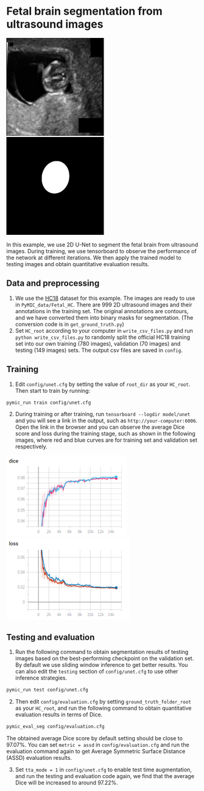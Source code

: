 # Fetal brain segmentation from ultrasound images

<img src="./picture/001_HC.png" width="256" height="256"/> <img src="./picture/001_HC_seg.png" width="256" height="256"/>

In this example, we use 2D U-Net to segment the fetal brain from ultrasound images. During training, we use tensorboard to observe the performance of the network at different iterations. We then apply the trained model to testing images and obtain quantitative evaluation results.


## Data and preprocessing
1. We use the [HC18][hc18_link] dataset for this example. The images are ready to use in `PyMIC_data/Fetal_HC`. There are 999 2D ultrasound images and their annotations in the training set.  The original annotations are contours, and we have converted them into binary masks for segmentation. (The conversion code is in `get_ground_truth.py`)
2. Set `HC_root` according to your computer in `write_csv_files.py` and run `python write_csv_files.py` to randomly split the official HC18 training set into our own training (780 images), validation (70 images) and testing (149 images) sets. The output csv files are saved in `config`.

[hc18_link]:https://hc18.grand-challenge.org/

## Training
1. Edit `config/unet.cfg` by setting the value of `root_dir` as your `HC_root`. Then start to train by running:
 
```bash
pymic_run train config/unet.cfg
```

2. During training or after training, run `tensorboard --logdir model/unet` and you will see a link in the output, such as `http://your-computer:6006`. Open the link in the browser and you can observe the average Dice score and loss during the training stage, such as shown in the following images, where red and blue curves are for training set and validation set respectively. 

![avg_dice](./picture/train_avg_dice.png)
![avg_loss](./picture/train_avg_loss.png)

## Testing and evaluation
1. Run the following command to obtain segmentation results of testing images based on the best-performing checkpoint on the validation set. By default we use sliding window inference to get better results. You can also edit the `testing` section of `config/unet.cfg` to use other inference strategies.

```bash
pymic_run test config/unet.cfg
```

2. Then edit `config/evaluation.cfg` by setting `ground_truth_folder_root` as your `HC_root`, and run the following command to obtain quantitative evaluation results in terms of Dice. 

```bash
pymic_eval_seg config/evaluation.cfg
```

The obtained average Dice score by default setting should be close to 97.07%. You can set `metric = assd` in `config/evaluation.cfg` and run the evaluation command again to get Average Symmetric Surface Distance (ASSD) evaluation results. 

3. Set `tta_mode = 1` in `config/unet.cfg` to enable test time augmentation, and run the testing and evaluation code again, we find that the average Dice will be increased to around 97.22%.
